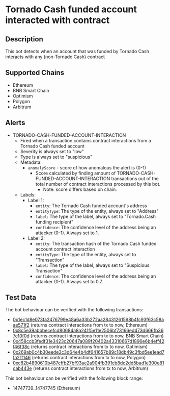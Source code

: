 # Tornado Cash funded account interacted with contract

## Description

This bot detects when an account that was funded by Tornado Cash interacts with any (non-Tornado Cash) contract

## Supported Chains

- Ethereum
- BNB Smart Chain
- Optimism
- Polygon
- Arbitrum

## Alerts

- TORNADO-CASH-FUNDED-ACCOUNT-INTERACTION
  - Fired when a transaction contains contract interactions from a Tornado Cash funded account
  - Severity is always set to "low"
  - Type is always set to "suspicious"
  - Metadata:
    - `anomalyScore` - score of how anomalous the alert is (0-1)
      - Score calculated by finding amount of TORNADO-CASH-FUNDED-ACCOUNT-INTERACTION transactions out of the total number of contract interactions processed by this bot.
        - Note: score differs based on chain.
  - Labels:
    - Label 1:
      - `entity`: The Tornado Cash funded account's address
      - `entityType`: The type of the entity, always set to "Address"
      - `label`: The type of the label, always set to "Tornado.Cash funding recipient"
      - `confidence`: The confidence level of the address being an attacker (0-1). Always set to 1.
    - Label 2:
      - `entity`: The transaction hash of the Tornado Cash funded account contract interaction
      - `entityType`: The type of the entity, always set to "Transaction"
      - `label`: The type of the label, always set to "Suspicious Transaction"
      - `confidence`: The confidence level of the address being an attacker (0-1). Always set to 0.7.

## Test Data

The bot behaviour can be verified with the following transactions:

- [0x1ec1d8e073fa2476799e48a6a33b272aa28431261598b4fc93f63c58aae571f2](https://etherscan.io/tx/0x1ec1d8e073fa2476799e48a6a33b272aa28431261598b4fc93f63c58aae571f2) (returns contract interactions from tx to now, Ethereum)
- [0x8c5e39abbbecefcd80684a8a241f5e11e2506bf73166ed473d666fb367c10f0d](https://bscscan.com/tx/0x8c5e39abbbecefcd80684a8a241f5e11e2506bf73166ed473d666fb367c10f0d) (returns contract interactions from tx to now, BNB Smart Chain)
- [0x458ccb3fedf31e3423c20647a089f20402a43310667d1896e6b4eff42f46f38c](https://optimistic.etherscan.io/tx/0x458ccb3fedf31e3423c20647a089f20402a43310667d1896e6b4eff42f46f38c) (returns contract interactions from tx to now, Optimism)
- [0x269ab0c4b30eede3c3d64e4b4df641657b89c18db49c3fbd5ee1ead7fa21f146](https://polygonscan.com/tx/0x269ab0c4b30eede3c3d64e4b4df641657b89c18db49c3fbd5ee1ead7fa21f146) (returns contract interactions from tx to now, Polygon)
- [0xc82b4890610b487cffb27bf93ae2a904fb391cb8dc2dd5bad1e300e81cab443e](https://arbiscan.io/tx/0xc82b4890610b487cffb27bf93ae2a904fb391cb8dc2dd5bad1e300e81cab443e) (returns contract interactions from tx to now, Arbitrum)

This bot behaviour can be verified with the following block range:

- 14747739..14747745 (Ethereum)
